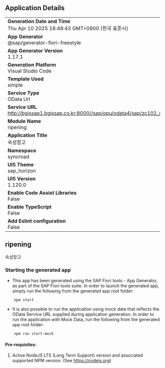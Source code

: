 ## Application Details
|               |
| ------------- |
|**Generation Date and Time**<br>Thu Apr 10 2025 16:48:43 GMT+0900 (한국 표준시)|
|**App Generator**<br>@sap/generator-fiori-freestyle|
|**App Generator Version**<br>1.17.1|
|**Generation Platform**<br>Visual Studio Code|
|**Template Used**<br>simple|
|**Service Type**<br>OData Url|
|**Service URL**<br>http://bgissap1.bgissap.co.kr:8000//sap/opu/odata4/sap/zc102_rip_01_cds/srvd/sap/zc102_rip_01_srv/0001/|
|**Module Name**<br>ripening|
|**Application Title**<br>숙성창고|
|**Namespace**<br>syncroad|
|**UI5 Theme**<br>sap_horizon|
|**UI5 Version**<br>1.120.0|
|**Enable Code Assist Libraries**<br>False|
|**Enable TypeScript**<br>False|
|**Add Eslint configuration**<br>False|

## ripening

숙성창고

### Starting the generated app

-   This app has been generated using the SAP Fiori tools - App Generator, as part of the SAP Fiori tools suite.  In order to launch the generated app, simply run the following from the generated app root folder:

```
    npm start
```

- It is also possible to run the application using mock data that reflects the OData Service URL supplied during application generation.  In order to run the application with Mock Data, run the following from the generated app root folder:

```
    npm run start-mock
```

#### Pre-requisites:

1. Active NodeJS LTS (Long Term Support) version and associated supported NPM version.  (See https://nodejs.org)


